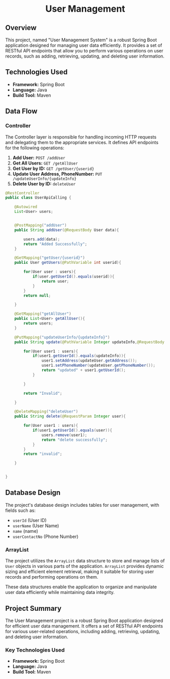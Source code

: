 # <h1 align = "center"> User Management </h1>

## Overview

This project, named "User Management System" is a robust Spring Boot application designed for managing user data efficiently. It provides a set of RESTful API endpoints that allow you to perform various operations on user records, such as adding, retrieving, updating, and deleting user information.

## Technologies Used

- **Framework:** Spring Boot
- **Language:** Java
- **Build Tool:** Maven

## Data Flow

### Controller

The Controller layer is responsible for handling incoming HTTP requests and delegating them to the appropriate services. It defines API endpoints for the following operations:

1. **Add User:** `POST /addUser`
2. **Get All Users:** `GET /getAllUser`
3. **Get User by ID:** `GET /getUser/{userid}`
4. **Update User Address, PhoneNumber:** `PUT /updateUserInfo/{updateInfo}`
5. **Delete User by ID:** `deleteUser`

```java
@RestController
public class UserApiCalling {

    @Autowired
    List<User> users;


    @PostMapping("addUser")
    public String addUser(@RequestBody User data){

        users.add(data);
        return "Added Successfully";
    }

    @GetMapping("getUser/{userid}")
    public User getUsers(@PathVariable int userid){

        for(User user : users){
            if(user.getUserId().equals(userid)){
                return user;
            }
        }
        return null;

    }

    @GetMapping("getAllUser")
    public List<User> getAllUser(){
        return users;
    }

    @PutMapping("updateUserInfo/{updateInfo}")
    public String update(@PathVariable Integer updateInfo,@RequestBody  User updateUser){

        for(User user1 : users){
            if(user1.getUserId().equals(updateInfo)){
                user1.setAddress(updateUser.getAddress());
                user1.setPhoneNumber(updateUser.getPhoneNumber());
                return "updated" + user1.getUserId();
            }

        }

        return "Invalid";

    }

    @DeleteMapping("deleteUser")
    public String delete(@RequestParam Integer user){

        for(User user1 : users){
            if(user1.getUserId().equals(user)){
                users.remove(user1);
                return "delete successfully";
            }
        }
        return "invalid";

    }


}
```

## Database Design

The project's database design includes tables for user management, with fields such as:

- `userId` (User ID)
- `userName` (User Name)
- `name` (name)
- `userContactNo` (Phone Number)

### ArrayList

The project utilizes the `ArrayList` data structure to store and manage lists of `User` objects in various parts of the application. `ArrayList` provides dynamic sizing and efficient element retrieval, making it suitable for storing user records and performing operations on them.

These data structures enable the application to organize and manipulate user data efficiently while maintaining data integrity.


## Project Summary

The User Management project is a robust Spring Boot application designed for efficient user data management. It offers a set of RESTful API endpoints for various user-related operations, including adding, retrieving, updating, and deleting user information.

### Key Technologies Used

- **Framework:** Spring Boot
- **Language:** Java
- **Build Tool:** Maven


    

